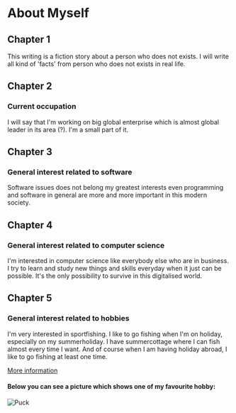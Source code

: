 # About Myself

## **Chapter 1**
This writing is a fiction story about a person who does not exists. I will write all kind of 'facts' from person who does not exists in real life.


## Chapter 2
### Current occupation
I will say that I'm working on big global enterprise which  is almost global leader in its area (?). I'm a small part of it.


## Chapter 3
### General interest related to software
Software issues does not belong my greatest interests even programming and software in general are  more and more important in this modern society.


## Chapter 4
### General interest related to computer science
I'm interested in computer science like everybody else who are in business. I try to learn and study new things and skills everyday when it just can be possible. It's the only possibility to survive in this digitalised world.


## Chapter 5
### General interest related to hobbies
I'm very interested in sportfishing. I like to go fishing when I'm on holiday, especially
on my summerholiday. I have summercottage where I can fish almost every time I want. And of course when I am having holiday abroad, I like to go fishing at least one time.

[More information](diary-017.md)

#### Below you can see a picture which shows one of my favourite hobby:



![Puck](https://image.shutterstock.com/image-photo/black-rubber-hockey-puck-place-600w-1022262199.jpg)

